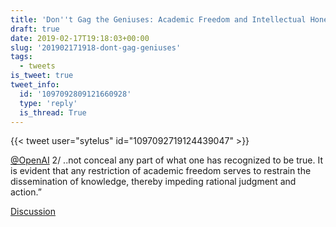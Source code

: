 ```yaml
---
title: 'Don''t Gag the Geniuses: Academic Freedom and Intellectual Honesty'
draft: true
date: 2019-02-17T19:18:03+00:00
slug: '201902171918-dont-gag-geniuses'
tags:
  - tweets
is_tweet: true
tweet_info:
  id: '1097092809121660928'
  type: 'reply'
  is_thread: True
---
```




{{< tweet user="sytelus" id="1097092719124439047" >}}

[@OpenAI](https://x.com/OpenAI) 2/ ..not conceal any part of what one has recognized to be true. It is evident that any restriction of academic freedom serves to restrain the dissemination of knowledge, thereby impeding rational judgment and action.”

[Discussion](https://x.com/sytelus/status/1097092809121660928)
